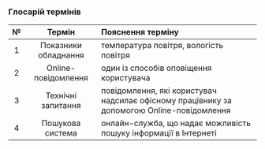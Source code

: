 ### Глосарій термінів
|№|Термін|Пояснення терміну|
|:-:|:-:|:-|
|1|Показники обладнання|температура повітря, вологість повітря|
|2|Online-повідомлення|один із способів оповіщення користувача| 
|3|Технічні запитання|повідомлення, які користувач надсилає офісному працівнику за допомогою Online-повідомлення|
|4|Пошукова система|онлайн-служба, що надає можливість пошуку інформації в Інтернеті|

